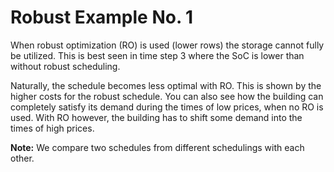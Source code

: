 # Robust Example No. 1

When robust optimization (RO) is used (lower rows) the storage cannot fully be
utilized. This is best seen in time step 3 where the SoC is lower than without
robust scheduling.

Naturally, the schedule becomes less optimal with RO. This is shown by the
higher costs for the robust schedule. You can also see how the building can
completely satisfy its demand during the times of low prices, when no RO is
used. With RO however, the building has to shift some demand into the times of
high prices.

**Note:** We compare two schedules from different schedulings with each other.
